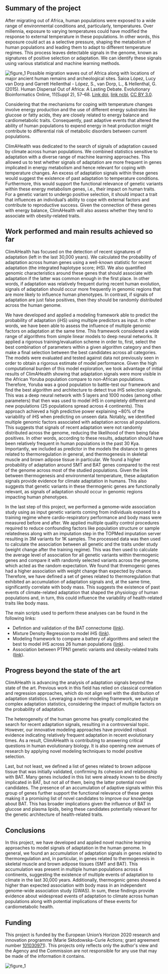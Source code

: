 ## Summary of the project
After migrating out of Africa, human populations were exposed to a wide range of environmental conditions and, particularly, temperatures. Over millennia, exposure to varying temperatures could have modified the response to external temperature in these populations. In other words, this exposure could act as a selective pressure, shaping the metabolism of human populations and leading them to adapt to different temperature regimes. This process leaves detectable signals in the genome, known as signatures of positive selection or adaptation. We can identify these signals using various statistical and machine learning methods. 

![figure_1](assets/images/early_human_migrations.png)
Possible migration waves out of Africa along with locations of major ancient human remains and archeological sites. Saioa López, Lucy van Dorp and Garrett Hellenthal - López, S., van Dorp, L., & Hellenthal, G. (2015). Human Dispersal Out of Africa: A Lasting Debate. Evolutionary Bioinformatics Online, 11(Suppl 2), 57–68. [Link doi](http://doi.org/10.4137/EBO.S33489), [link ncbi](https://www.ncbi.nlm.nih.gov/pmc/articles/PMC4844272/), [CC BY 3.0](https://commons.wikimedia.org/w/index.php?curid=50508700).

Considering that the mechanisms for coping with temperature changes involve energy production and the use of different energy substrates like glucose or fatty acids, they are closely related to energy balance and cardiometabolic traits. Consequently, past adaptive events that altered the ability of human populations to expend energy in heat production might contribute to differential risk of metabolic disorders between current populations.

ClimAHealth was dedicated to the search of signals of adaptation caused by climate across human populations. We combined statistics sensitive to adaptation with a diverse range of machine learning approaches. This allowed us to test whether signals of adaptation are more frequent in genes implicated in energy metabolism and hence relevant for coping with temperature changes. An excess of adaptation signals within these genes would suggest the existence of past adaptation to temperature conditions. Furthermore, this would support the functional relevance of genetic variants within these energy metabolism genes, i.e., their impact on human traits. For a genetic variant to undergo positive selection, it should impact a trait that influences an individual’s ability to cope with external factors and contribute to reproductive success. Given the connection of these genes with energy balance, ClimAHealth will also assess whether they tend to associate with obesity-related traits.


## Work performed and main results achieved so far
ClimAHealth has focused on the detection of recent signatures of adaptation (left in the last 30,000 years). We calculated the probability of adaptation across human genes using a well-known statistic for recent adaptation (the integrated haplotype score; iHS). We also quantified genomic characteristics around these genes that should associate with adaptation if the latter was common enough in the first place. In other words, if adaptation was relatively frequent during recent human evolution, signals of adaptation should occur more frequently in genomic regions that are more likely to influence human phenotypes. In contrast, if signals of adaptation are just false positives, then they should be randomly distributed across the human genome.

We have developed and applied a modeling framework able to predict the probability of adaptation (iHS) using multiple predictors as input. In other words, we have been able to assess the influence of multiple genomic factors on adaptation at the same time. This framework considered a wide range of algorithms from simple linear models to deep neural networks. It applied a rigorous training/evaluation scheme in order to, first, select the best combination of parameters within a given algorithm category and then make a final selection between the best candidates across all categories. The models were evaluated and tested against data not previously seen in order to obtain a rigorous estimate of model performance. Given the high computational burden of this model exploration, we took advantage of initial results of ClimAHealth showing that adaptation signals were more visible in the African Yoruba population compare to non-African populations. Therefore, Yoruba was a good population to battle-test our framework and find the best algorithm and architecture to detect true iHS selection signals. This was a deep neural network with 5 layers and 1000 nodes (among other parameters) that then was used to model iHS in completely different and new populations (25 populations spread across 4 continents). This approach achieved a high predictive power explaining ~80% of the variability of iHS when predicting on unseen data. Notably, we identified multiple genomic factors associated with adaptation across all populations. This suggests that signals of recent adaptation were not randomly distributed across the genome, reducing the likelihood of them being false positives. In other words, according to these results, adaptation should have been relatively frequent in human populations in the past 30 Kya. Importantly, we included as predictor in the models the distance to genes related to thermoregulation in general, and thermogenesis in skeletal muscle and brown adipose tissue in particular. We found a higher probability of adaptation around SMT and BAT genes compared to the rest of the genome across most of the studied populations. Given the link between thermogenesis and environmental temperature, these adaptation signals provide evidence for climate adaptation in humans. This also suggests that genetic variants in these thermogenic genes are functionally relevant, as signals of adaptation should occur in genomic regions impacting human phenotypes.

In the last step of this project, we performed a genome-wide association study using as input genetic variants coming from individuals exposed to a training regime where cardio-respiratory performance and body mass were measured before and after. We applied multiple quality control procedures required to reduce confounding factors like population structure or sample relatedness along  with an imputation step in the TOPMed imputation server resulting in 3M variants for 1K samples. The processed data was then used to calculate the association between all genetic and the traits under study (weight change after the training regime). This was then used to calculate the average level of association for all genetic variants within thermogenic genes and compare it with randomly selected variants across the genome, which acted as the random expectation. We found that thremogenic genes had a higher association with weight change than expected by chance. Therefore, we have defined a set of genes related to thermoregulation that exhibited an accumulation of adaptation signals and, at the same time, significantly correlate with body mass. This suggests the existence of past events of climate-related adaptation that shaped the physiology of human populations and, in turn, this could influence the variability of health-related traits like body mass.

The main scripts used to perform these analyses can be found in the following links:
- Defintion and validation of the BAT connectome ([link](https://github.com/dtortosa/bat_connectome)).
- Mixture Density Regression to model iHS ([link](https://github.com/dtortosa/Mixture_Density_Regression_pipeline)).
- Modeling framework to compare a battery of algorithms and select the best to model iHS across 26 human populations ([link](https://github.com/dtortosa/ancient_selection_dating_heavy)).
- Association between PTPN1 genetic variants and obesity-related traits ([link](https://github.com/dtortosa/helena_7_ptpn1)).

## Progress beyond the state of the art
ClimAHealth is advancing the analysis of adaptation signals beyond the state of the art. Previous work in this field has relied on classical correlation and regression approaches, which do not align well with the distribution of adaptation statistics. Leveraging a novel modeling framework, we analyze complex adaptation statistics, considering the impact of multiple factors on the probability of adaptation.

The heterogeneity of the human genome has greatly complicated the search for recent adaptation signals, resulting in a controversial topic. However, our innovative modeling approaches have provided robust evidence indicating relatively frequent adaptation in recent evolutionary times. As a result, ClimAHealth is contributing to answering critical questions in human evolutionary biology. It is also opening new avenues of research by applying novel modeling techniques to model positive selection.

Last, but not least, we defined a list of genes related to brown adipose tissue that was initially validated, confirming its cohesion and relationship with BAT. Many genes included in this list were already known to be directly implicated in BAT, but not all of them, being the latter potential novel candidates. The presence of an accumulation of adaptive signals within this group of genes further support the functional relevance of these genes making it a promising list of novel candidates to improve our knowledge about BAT. This has broader implications given the influence of BAT in glucose and plasma lipids, being these candidates potentially relevant for the genetic architecture of health-related traits.


## Conclusions ##
In this project, we have developed and applied novel machine learning approaches to model signals of adaptation in the human genome. In general, we found an accumulation of adaptation signals in genes related to thermoregulation and, in particular, in genes related to thermogenesis in skeletal muscle and brown adipose tissues (SMT and BAT). This accumulation was present in multiple human populations across 4 continents, suggesting the existence of multiple events of adaptation to climate in the last 30,000 years. Additionally, thermogenic genes showed a higher than expected association with body mass in an independent genome-wide association study (GWAS). In sum, these findings provide evidence about widespread events of adaptation to climate across human populations along with potential implications of these events for cardiometabolic health.


## Funding
This project is funded by the European Union’s Horizon 2020 research and innovation programme (Marie Skłodowska-Curie Actions; grant agreement number [101030971](https://cordis.europa.eu/project/id/101030971)). This projects only reflects only the author's view and the Agency and the Commission are not responsible for any use that may be made of the information it contains. 

![figure_1](assets/images/logo_eu.jpg)

